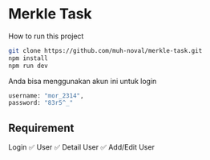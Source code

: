 # Merkle Task

How to run this project

```bash
git clone https://github.com/muh-noval/merkle-task.git
npm install
npm run dev
```

Anda bisa menggunakan akun ini untuk login

```bash
username: "mor_2314",
password: "83r5^_"
```

## Requirement

Login ✅
User ✅
Detail User ✅
Add/Edit User
